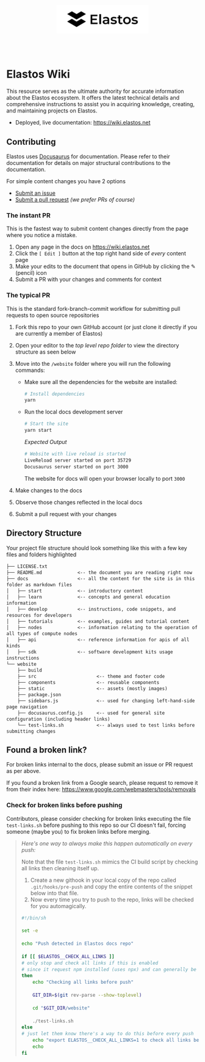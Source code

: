 <br />
<br />

<p align="center">
<img src="website/static/img/elastos_banner_black_on_white.png" width="240">
</p>

<br />
<br />

# Elastos Wiki

This resource serves as the ultimate authority for accurate information about the Elastos ecosystem. It offers the latest technical details and comprehensive instructions to assist you in acquiring knowledge, creating, and maintaining projects on Elastos.

- Deployed, live documentation: https://wiki.elastos.net

## Contributing

Elastos uses [Docusaurus](https://docusaurus.io) for documentation. Please refer to their documentation for details on major structural contributions to the documentation.

For simple content changes you have 2 options

- [Submit an issue](https://github.com/elastos/Elastos.Wiki/issues)
- [Submit a pull request](https://github.com/elastos/Elastos.Wiki/pulls) _(we prefer PRs of course)_

### The instant PR

This is the fastest way to submit content changes directly from the page where you notice a mistake.

1. Open any page in the docs on https://wiki.elastos.net
2. Click the `[ Edit ]` button at the top right hand side of _every_ content page
3. Make your edits to the document that opens in GitHub by clicking the ✎ (pencil) icon
4. Submit a PR with your changes and comments for context

### The typical PR

This is the standard fork-branch-commit workflow for submitting pull requests to open source repositories

1. Fork this repo to your own GitHub account (or just clone it directly if you are currently a member of Elastos)

2. Open your editor to the _top level repo folder_ to view the directory structure as seen below

3. Move into the `/website` folder where you will run the following commands:

   - Make sure all the dependencies for the website are installed:

     ```sh
     # Install dependencies
     yarn
     ```

   - Run the local docs development server

     ```sh
     # Start the site
     yarn start
     ```

     _Expected Output_

     ```sh
     # Website with live reload is started
     LiveReload server started on port 35729
     Docusaurus server started on port 3000
     ```

     The website for docs will open your browser locally to port `3000`

4. Make changes to the docs

5. Observe those changes reflected in the local docs

6. Submit a pull request with your changes

## Directory Structure

Your project file structure should look something like this with a few key files and folders highlighted

```
├── LICENSE.txt
├── README.md             <-- the document you are reading right now
├── docs                  <-- all the content for the site is in this folder as markdown files
│   ├── start             <-- introductory content
│   ├── learn             <-- concepts and general education information
│   ├── develop           <-- instructions, code snippets, and resources for developers
│   ├── tutorials         <-- examples, guides and tutorial content
│   ├── nodes             <-- information relating to the operation of all types of compute nodes
│   ├── api               <-- reference information for apis of all kinds
│   ├── sdk               <-- software development kits usage instructions
└── website
    ├── build
    ├── src                      <-- theme and footer code
    ├── components               <-- reusable components
    ├── static                   <-- assets (mostly images)
    ├── package.json
    ├── sidebars.js              <-- used for changing left-hand-side page navigation
    ├── docusaurus.config.js     <-- used for general site configuration (including header links)
    └── test-links.sh            <-- always used to test links before submitting changes
```

## Found a broken link?

For broken links internal to the docs, please submit an issue or PR request as per above.

If you found a broken link from a Google search, please request to remove it from their index here: https://www.google.com/webmasters/tools/removals

### Check for broken links before pushing

Contributors, please consider checking for broken links executing the file `test-links.sh` before pushing to this repo so our CI doesn't fail, forcing someone (maybe you) to fix broken links before merging.

> _Here's one way to always make this happen automatically on every push:_
>
> Note that the file `test-links.sh` mimics the CI build script by checking all links then cleaning itself up.
>
> 1. Create a new githook in your local copy of the repo called `.git/hooks/pre-push` and copy the entire contents of the snippet below into that file.
> 2. Now every time you try to push to the repo, links will be checked for you automagically.
>
> ```bash
> #!/bin/sh
>
> set -e
>
> echo "Push detected in Elastos docs repo"
>
> if [[ $ELASTOS__CHECK_ALL_LINKS ]]
> # only stop and check all links if this is enabled
> # since it request npm installed (uses npx) and can generally be surprising to new contributors
> then
>     echo "Checking all links before push"
>
>     GIT_DIR=$(git rev-parse --show-toplevel)
>
>     cd "$GIT_DIR/website"
>
>     ./test-links.sh
> else
> # just let them know there's a way to do this before every push
>     echo "export ELASTOS__CHECK_ALL_LINKS=1 to check all links before pushing"
>     echo
> fi
> ```
